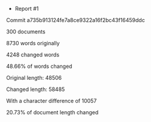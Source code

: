 * Report #1 

Commit a735b913124fe7a8ce9322a16f2bc43f16459ddc

300 documents

8730 words originally

4248 changed words

48.66% of words changed

Original length: 48506

Changed length: 58485

With a character difference of 10057

20.73% of document length changed

